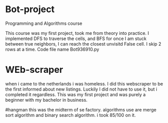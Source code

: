 # Bot-project
Programming and Algorithms course

This course was my first project, took me from theory into practice. I implemented DFS to traverse the cells, and BFS for once I am stuck between true neighbors, I
can reach the closest unvisitd False cell. I skip 2 rows at a time.
Code file name Bot936910.py

# WEb-scraper
when i came to the netherlands i was homeless. I did this webscraper to be the first informed about new listings. Luckily I did not have to use it, but i completed it regardless. This was my first project and was purely a beginner with my bachelor in business.

#hangman
this was the midterm of se factory. algorithms use are merge sort algorithm and binary search algorithm.
i took 85/100 on it.
